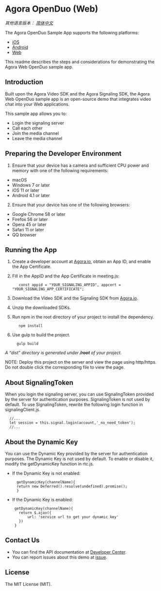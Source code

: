 # Agora OpenDuo (Web)

*其他语言版本： [简体中文](README.zh.md)*

The Agora OpenDuo Sample App supports the following platforms:
* [iOS](https://github.com/AgoraIO/OpenDuo-iOS-Objective-C)
* [Android](https://github.com/AgoraIO/OpenDuo-Android)
* [Web](https://github.com/AgoraIO/OpenDuo-Web)

This readme describes the steps and considerations for demonstrating the Agora Web OpenDuo sample app.

## Introduction

Built upon the Agora Video SDK and the Agora Signaling SDK, the Agora Web OpenDuo sample app is an open-source demo that integrates video chat into your Web applications.

This sample app allows you to:
* Login the signaling server
* Call each other
* Join the media channel
* Leave the media channel

## Preparing the Developer Environment

1. Ensure that your device has a camera and sufficient CPU power and memory with one of the following requirements:

  * macOS
  * Windows 7 or later
  * iOS 11 or later
  * Android 4.1 or later
 
 2. Ensure that your device has one of the following browsers:
 
  - Google Chrome 58 or later
  - Firefox 56 or later
  - Opera 45 or later
  - Safari 11 or later
  - QQ browser

## Running the App
1. Create a developer account at [Agora.io](https://dashboard.agora.io/signin/), obtain an App ID, and enable the App Certificate. 
2. Fill in the AppID and the App Certificate in meeting.js:

          const appid = "YOUR_SIGNALING_APPID", appcert = "YOUR_SIGNALING_APP_CERTIFICATE";
      
3. Download the Video SDK and the Signaling SDK from [Agora.io](https://www.agora.io/en/download/). 
4. Unzip the downloaded SDKs. 
4. Run npm in the root directory of your project to install the dependency. 
   
          npm install
   
5. Use gulp to build the project.

         gulp build
   
*A “dist” directory is generated under **/root** of your project.*

NOTE: Deploy this project on the server and view the page using http/https. Do not double click the corresponding file to view the page. 

## About SignalingToken

When you login the signaling server, you can use SignalingToken provided by the server for authentication purposes. SignalingToken is not used by default. To use SignalingToken, rewrite the following login function in signalingClient.js.

      //... 
      let session = this.signal.login(account,'_no_need_token');
      //... 

## About the Dynamic Key

You can use the Dynamic Key provided by the server for authentication purposes. The Dynamic Key is not used by default.  To enable or disable it, modify the getDynamicKey function in rtc.js. 

* If the Dynamic Key is not enabled:

        getDynamicKey(channelName){
        return new Deferred().resolve(undefined).promise();
        }
        
 * If the Dynamic Key is enabled: 
 
        getDynamicKey(channelName){
          return $.ajax({
              url: 'service url to get your dynamic key'
          })
        }
        
## Contact Us
 
* You can find the API documentation at [Developer Center](https://docs.agora.io/en/).
* You can report issues about this demo at [issue](https://github.com/OpenDuo-Web/issues).

## License

The MIT License (MIT). 













